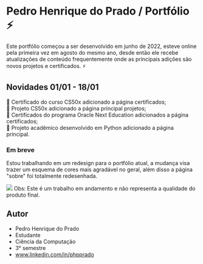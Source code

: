 # Pedro Henrique do Prado / Portfólio :zap:
Este portfólio começou a ser desenvolvido em junho de 2022, esteve online pela primeira vez em agosto do mesmo ano, desde então ele recebe atualizações de conteúdo frequentemente onde as principais adições são novos projetos e certificados. :zap: 

## Novidades 01/01 - 18/01

:large_orange_diamond: Certificado do curso CS50x adicionado a página certificados;<br>
:large_orange_diamond: Projeto CS50x adicionado a página principal projetos;<br>
:large_orange_diamond: Certificados do programa Oracle Next Education adicionados a página certificados;<br>
:large_orange_diamond: Projeto acadêmico desenvolvido em Python adicionado a página principal.<br>


### Em breve
Estou trabalhando em um redesign para o portfólio atual, a mudança visa trazer um esquema de cores mais agradável no geral, além disso a página "sobre" foi totalmente redesenhada.


<img src="https://user-images.githubusercontent.com/104167056/213324805-d1d3053c-d604-4d22-b4aa-0a109ebd406b.png" height="auto" width=auto >
Obs: Este é um trabalho em andamento e não representa a qualidade do produto final.

## Autor
- Pedro Henrique do Prado
- Estudante
- Ciência da Computação
- 3° semestre
- www.linkedin.com/in/phpprado
 
